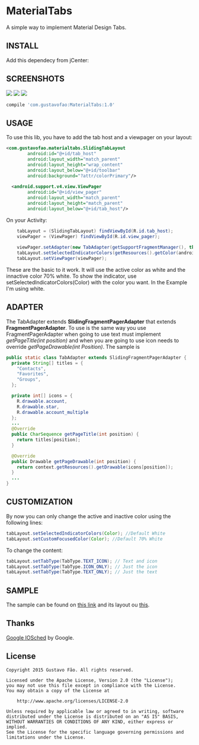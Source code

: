 # MaterialTabs

A simple way to implement Material Design Tabs.

## INSTALL
Add this dependecy from jCenter:

## SCREENSHOTS
![](screenshots/tela_01.png) ![](screenshots/tela_02.png) ![](screenshots/tela_3.png)

``` groovy
compile 'com.gustavofao:MaterialTabs:1.0'
```

## USAGE
To use this lib, you have to add the tab host and a viewpager on your layout:
``` xml
<com.gustavofao.materialtabs.SlidingTabLayout
        android:id="@+id/tab_host"
        android:layout_width="match_parent"
        android:layout_height="wrap_content"
        android:layout_below="@+id/toolbar"
        android:background="?attr/colorPrimary"/>
        
  <android.support.v4.view.ViewPager
        android:id="@+id/view_pager"
        android:layout_width="match_parent"
        android:layout_height="match_parent"
        android:layout_below="@+id/tab_host"/>
```

On your Activity:
``` java
    tabLayout = (SlidingTabLayout) findViewById(R.id.tab_host);
    viewPager = (ViewPager) findViewById(R.id.view_pager);
    
    viewPager.setAdapter(new TabAdapter(getSupportFragmentManager(), this));
    tabLayout.setSelectedIndicatorColors(getResources().getColor(android.R.color.white));
    tabLayout.setViewPager(viewPager);
```

These are the basic to it work. It will use the active color as white and the innactive color 70% white. To show the indicator, use setSelectedIndicatorColors(Color) with the color you want. In the Example I'm using white.

## ADAPTER
The TabAdapter extends **SlidingFragmentPagerAdapter** that extends **FragmentPagerAdapter**. To use is the same way you use FragmentPagerAdapter when going to use text must implement *getPageTitle(int position)* and when you are going to use icon needs to override *getPageDrawable(int Position)*. The sample is 
``` java
public static class TabAdapter extends SlidingFragmentPagerAdapter {
  private String[] titles = {
    "Contacts",
    "Favorites",
    "Groups",
  };

  private int[] icons = {
    R.drawable.account,
    R.drawable.star,
    R.drawable.account_multiple
  };
  ...
  @Override
  public CharSequence getPageTitle(int position) {
    return titles[position];
  }

  @Override
  public Drawable getPageDrawable(int position) {
    return context.getResources().getDrawable(icons[position]);
  }
  ...
}
```

## CUSTOMIZATION

By now you can only change the active and inactive color using the following lines:
``` java
tabLayout.setSelectedIndicatorColors(Color); //Default White
tabLayout.setCustomFocusedColor(Color); //Default 70% White
```

To change the content:
``` java
tabLayout.setTabType(TabType.TEXT_ICON); // Text and icon
tabLayout.setTabType(TabType.ICON_ONLY); // Just the icon
tabLayout.setTabType(TabType.TEXT_ONLY); // Just the text
```
## SAMPLE
The sample can be found on [this link](https://github.com/faogustavo/MaterialTabs/blob/master/sample/src/main/java/com/gustavofao/materialtablayout/sample/MainActivity.java) and its layout ou [this](https://github.com/faogustavo/MaterialTabs/blob/master/sample/src/main/res/layout/activity_main.xml).

## Thanks
[Google IOSched](https://github.com/google/iosched/) by Google.

## License
    Copyright 2015 Gustavo Fão. All rights reserved.
    
    Licensed under the Apache License, Version 2.0 (the "License");
    you may not use this file except in compliance with the License.
    You may obtain a copy of the License at
    
        http://www.apache.org/licenses/LICENSE-2.0
    
    Unless required by applicable law or agreed to in writing, software
    distributed under the License is distributed on an "AS IS" BASIS,
    WITHOUT WARRANTIES OR CONDITIONS OF ANY KIND, either express or implied.
    See the License for the specific language governing permissions and
    limitations under the License.
